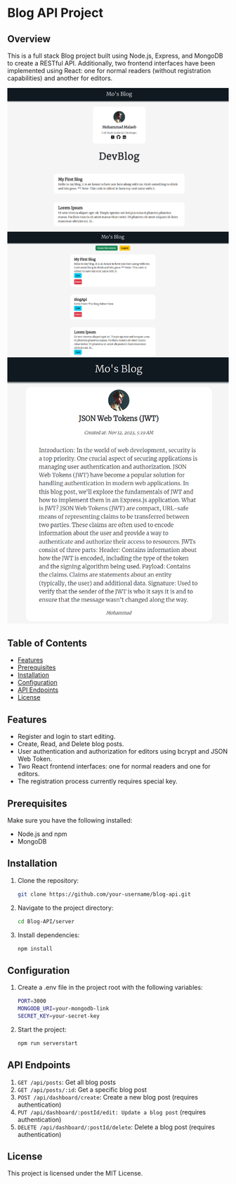 # Blog API Project

## Overview

This is a full stack Blog project built using Node.js, Express, and MongoDB to create a RESTful API. Additionally, two frontend interfaces have been implemented using React: one for normal readers (without registration capabilities) and another for editors.

![main-page](./screenshots/main-visitor.png)
![editor-main-page](./screenshots/editor-panel.png)
![main-page](./screenshots/blog.png)

## Table of Contents

- [Features](#features)
- [Prerequisites](#prerequisites)
- [Installation](#installation)
- [Configuration](#configuration)
- [API Endpoints](#api-endpoints)
- [License](#license)

## Features

- Register and login to start editing.
- Create, Read, and Delete blog posts.
- User authentication and authorization for editors using bcrypt and JSON Web Token.
- Two React frontend interfaces: one for normal readers and one for editors.
- The registration process currently requires special key.

## Prerequisites

Make sure you have the following installed:

- Node.js and npm
- MongoDB

## Installation

1. Clone the repository:

   ```bash
   git clone https://github.com/your-username/blog-api.git

   ```

2. Navigate to the project directory:

   ```bash
   cd Blog-API/server

   ```

3. Install dependencies:

   ```bash
   npm install
   ```

## Configuration

1. Create a .env file in the project root with the following variables:

   ```bash
   PORT=3000
   MONGODB_URI=your-mongodb-link
   SECRET_KEY=your-secret-key

   ```

2. Start the project:

   ```bash
   npm run serverstart
   ```

## API Endpoints

1. `GET /api/posts`: Get all blog posts
2. `GET /api/posts/:id`: Get a specific blog post
3. `POST /api/dashboard/create`: Create a new blog post (requires authentication)
4. `PUT /api/dashboard/:postId/edit: Update a blog post` (requires authentication)
5. `DELETE /api/dashboard/:postId/delete`: Delete a blog post (requires authentication)

## License

This project is licensed under the MIT License.

